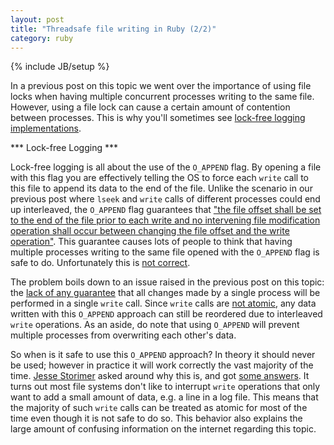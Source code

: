 ```yaml
---
layout: post
title: "Threadsafe file writing in Ruby (2/2)"
category: ruby
---
```

{% include JB/setup %}

In a previous post on this topic we went over the importance of using file locks when having multiple concurrent processes writing to the same file. However, using a file lock can cause a certain amount of contention between processes. This is why you'll sometimes see [lock-free logging implementations](http://www.jstorimer.com/blogs/workingwithcode/7982047-is-lock-free-logging-safe).

*** Lock-free Logging ***

Lock-free logging is all about the use of the `O_APPEND` flag. By opening a file with this flag you are effectively telling the OS to force each `write` call to this file to append its data to the end of the file. Unlike the scenario in our previous post where `lseek` and `write` calls of different processes could end up interleaved, the `O_APPEND` flag guarantees that ["the file offset shall be set to the end of the file prior to each write and no intervening file modification operation shall occur between changing the file offset and the write operation"](http://pubs.opengroup.org/onlinepubs/009695399/functions/pwrite.html). This guarantee causes lots of people to think that having multiple processes writing to the same file opened with the `O_APPEND` flag is safe to do. Unfortunately this is [not correct](https://github.com/steveklabnik/mono_logger/issues/2).

The problem boils down to an issue raised in the previous post on this topic: the [lack of any guarantee](http://stackoverflow.com/questions/14387104/atomic-writes-in-linux) that all changes made by a single process will be performed in a single `write` call. Since `write` calls are [not atomic](http://stackoverflow.com/questions/7236475/what-happens-if-a-write-system-call-is-called-on-same-file-by-2-different-proces), any data written with this `O_APPEND` approach can still be reordered due to interleaved `write` operations. As an aside, do note that using `O_APPEND` will prevent multiple processes from overwriting each other's data.

So when is it safe to use this `O_APPEND` approach? In theory it should never be used; however in practice it will work correctly the vast majority of the time. [Jesse Storimer](http://www.jstorimer.com/) asked around why this is, and got [some answers](http://librelist.com/browser//usp.ruby/2013/6/5/o-append-atomicity/#c794fe8b22b5e09de4c38e6994b4e201). It turns out most file systems don't like to interrupt `write` operations that only want to add a small amount of data, e.g. a line in a log file. This means that the majority of such `write` calls can be treated as atomic for most of the time even though it is not safe to do so. This behavior also explains the large amount of confusing information on the internet regarding this topic.
